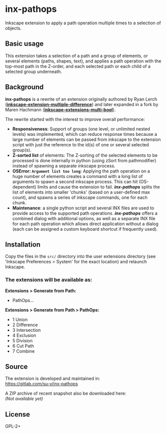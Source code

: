 # inx-pathops

Inkscape extension to apply a path operation multiple times to a
selection of objects.

## Basic usage

This extension takes a selection of a path and a group of elements, or
several elements (paths, shapes, text), and applies a path operation
with the top-most path in the Z-order, and each selected path or each
child of a selected group underneath.

## Background

**inx-pathops** is a rewrite of an extension originally authored by Ryan
Lerch
([**inkscape-extension-multiple-difference**](https://github.com/ryanlerch/inkscape-extension-multiple-difference))
and later expanded in a fork by Maren Hachmann
([**inkscape-extensions-multi-bool**](https://gitlab.com/Moini/inkscape-extensions-multi-bool)).

The rewrite started with the interest to improve overall performance:
* **Responsiveness**: Support of groups (one level, or unlimited nested
levels) was implemented, which can reduce response times because a large
number of elements can be passed from inkscape to the extension script
with just the reference to the id(s) of one or several selected group(s).
* **Z-sorted list** of elements: The Z-sorting of the selected
elements to be processed is done internally in python (using zSort from
pathmodifier) instead of spawning a separate inkscape process.
* **OSError: `Argument list too long`**: Applying the path operation on
a huge number of elements creates a command with a long list of
arguments to spawn a second inkscape process. This can hit
(OS-dependent) limits and cause the extension to fail. ***inx-pathops***
splits the list of elements into smaller 'chunks' (based on a
user-defined max count), and spawns a series of inkscape commands, one
for each chunk.
* **Maintenance**: a single python script and several INX files are used
to provide access to the supported path operations. ***inx-pathops***
offers a combined dialog with additional options, as well as a separate
INX file for each path operation which allows direct application without
a dialog (each can be assigned a custom keyboard shortcut if frequently
used).


## Installation

Copy the files in the `src/` directory into the user extensions
directory (see 'Inkscape Preferences > System' for the exact location)
and relaunch Inkscape.

### The extensions will be available as:

**Extensions > Generate from Path:**
- PathOps...

**Extensions > Generate from Path > PathOps:**
- 1 Union
- 2 Difference
- 3 Intersection
- 4 Exclusion
- 5 Division
- 6 Cut Path
- 7 Combine


## Source

The extension is developed and maintained in:  
https://gitlab.com/su-v/inx-pathops

A ZIP archive of recent snapshot also be downloaded here:  
*(Not available yet)*


## License

GPL-2+
